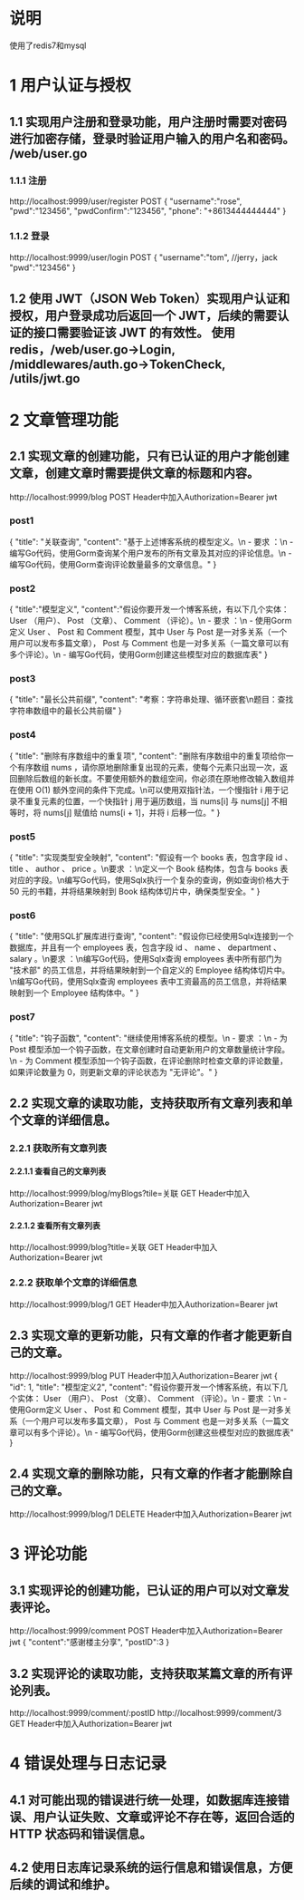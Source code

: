 # 说明
使用了redis7和mysql
# 1 用户认证与授权
## 1.1 实现用户注册和登录功能，用户注册时需要对密码进行加密存储，登录时验证用户输入的用户名和密码。 /web/user.go
### 1.1.1 注册
http://localhost:9999/user/register POST
{
"username":"rose",
"pwd":"123456",
"pwdConfirm":"123456",
"phone": "+8613444444444"
}
### 1.1.2 登录
http://localhost:9999/user/login POST
{
    "username":"tom", //jerry，jack
    "pwd":"123456"
}
## 1.2 使用 JWT（JSON Web Token）实现用户认证和授权，用户登录成功后返回一个 JWT，后续的需要认证的接口需要验证该 JWT 的有效性。 使用redis，/web/user.go->Login, /middlewares/auth.go->TokenCheck, /utils/jwt.go
# 2 文章管理功能
## 2.1 实现文章的创建功能，只有已认证的用户才能创建文章，创建文章时需要提供文章的标题和内容。
http://localhost:9999/blog POST Header中加入Authorization=Bearer jwt
### post1
{
    "title": "关联查询",
    "content": "基于上述博客系统的模型定义。\n  - 要求 ：\n  - 编写Go代码，使用Gorm查询某个用户发布的所有文章及其对应的评论信息。\n  - 编写Go代码，使用Gorm查询评论数量最多的文章信息。"
}
### post2
{
    "title":"模型定义",
    "content":"假设你要开发一个博客系统，有以下几个实体： User （用户）、 Post （文章）、 Comment （评论）。\n  - 要求 ：\n  - 使用Gorm定义 User 、 Post 和 Comment 模型，其中 User 与 Post 是一对多关系（一个用户可以发布多篇文章）， Post 与 Comment 也是一对多关系（一篇文章可以有多个评论）。\n  - 编写Go代码，使用Gorm创建这些模型对应的数据库表"
}
### post3
{
    "title": "最长公共前缀",
    "content": "考察：字符串处理、循环嵌套\n题目：查找字符串数组中的最长公共前缀"
}
### post4
{
    "title": "删除有序数组中的重复项",
    "content": "删除有序数组中的重复项给你一个有序数组 nums ，请你原地删除重复出现的元素，使每个元素只出现一次，返回删除后数组的新长度。不要使用额外的数组空间，你必须在原地修改输入数组并在使用 O(1) 额外空间的条件下完成。\n可以使用双指针法，一个慢指针 i 用于记录不重复元素的位置，一个快指针 j 用于遍历数组，当 nums[i] 与 nums[j] 不相等时，将 nums[j] 赋值给 nums[i + 1]，并将 i 后移一位。"
}
### post5
{
    "title": "实现类型安全映射",
    "content": "假设有一个 books 表，包含字段 id 、 title 、 author 、 price 。\n要求 ：\n定义一个 Book 结构体，包含与 books 表对应的字段。\n编写Go代码，使用Sqlx执行一个复杂的查询，例如查询价格大于 50 元的书籍，并将结果映射到 Book 结构体切片中，确保类型安全。"
}
### post6
{
    "title": "使用SQL扩展库进行查询",
    "content": "假设你已经使用Sqlx连接到一个数据库，并且有一个 employees 表，包含字段 id 、 name 、 department 、 salary 。\n要求 ：\n编写Go代码，使用Sqlx查询 employees 表中所有部门为 \"技术部\" 的员工信息，并将结果映射到一个自定义的 Employee 结构体切片中。\n编写Go代码，使用Sqlx查询 employees 表中工资最高的员工信息，并将结果映射到一个 Employee 结构体中。"
}
### post7
{
    "title": "钩子函数",
    "content": "继续使用博客系统的模型。\n  - 要求 ：\n  - 为 Post 模型添加一个钩子函数，在文章创建时自动更新用户的文章数量统计字段。\n  - 为 Comment 模型添加一个钩子函数，在评论删除时检查文章的评论数量，如果评论数量为 0，则更新文章的评论状态为 \"无评论\"。"
}
## 2.2 实现文章的读取功能，支持获取所有文章列表和单个文章的详细信息。
### 2.2.1 获取所有文章列表
#### 2.2.1.1 查看自己的文章列表
http://localhost:9999/blog/myBlogs?tile=关联 GET Header中加入Authorization=Bearer jwt
#### 2.2.1.2 查看所有文章列表
http://localhost:9999/blog?title=关联 GET Header中加入Authorization=Bearer jwt
### 2.2.2 获取单个文章的详细信息
http://localhost:9999/blog/1 GET Header中加入Authorization=Bearer jwt
## 2.3 实现文章的更新功能，只有文章的作者才能更新自己的文章。
http://localhost:9999/blog PUT Header中加入Authorization=Bearer jwt
{
    "id": 1,
    "title": "模型定义2",
    "content": "假设你要开发一个博客系统，有以下几个实体： User （用户）、 Post （文章）、 Comment （评论）。\n  - 要求 ：\n  - 使用Gorm定义 User 、 Post 和 Comment 模型，其中 User 与 Post 是一对多关系（一个用户可以发布多篇文章）， Post 与 Comment 也是一对多关系（一篇文章可以有多个评论）。\n  - 编写Go代码，使用Gorm创建这些模型对应的数据库表"
}
## 2.4 实现文章的删除功能，只有文章的作者才能删除自己的文章。
http://localhost:9999/blog/1 DELETE Header中加入Authorization=Bearer jwt
# 3 评论功能
## 3.1 实现评论的创建功能，已认证的用户可以对文章发表评论。
http://localhost:9999/comment POST  Header中加入Authorization=Bearer jwt
{
    "content":"感谢楼主分享",
    "postID":3
}
## 3.2 实现评论的读取功能，支持获取某篇文章的所有评论列表。
http://localhost:9999/comment/:postID
http://localhost:9999/comment/3 GET Header中加入Authorization=Bearer jwt
# 4 错误处理与日志记录
## 4.1 对可能出现的错误进行统一处理，如数据库连接错误、用户认证失败、文章或评论不存在等，返回合适的 HTTP 状态码和错误信息。
## 4.2 使用日志库记录系统的运行信息和错误信息，方便后续的调试和维护。